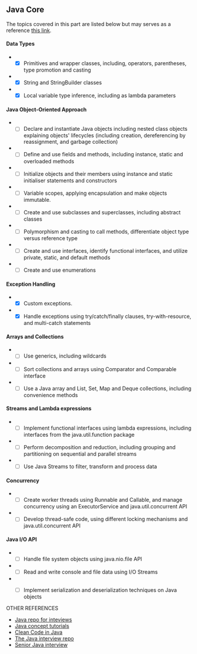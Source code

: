 
## Java Core
The topics covered in this part are listed below but may serves as a reference [this link](https://education.oracle.com/java-se-11-developer/pexam_1Z0-819?intcmp=WWOUBLOGPOSTLADJAVA082913).


#### Data Types
* -[X] Primitives and wrapper classes, including, operators, parentheses, type promotion and casting
* -[X] String and StringBuilder classes
* -[X] Local variable type inference, including as lambda parameters

#### Java Object-Oriented Approach
* -[ ] Declare and instantiate Java objects including nested class objects explaining objects' lifecycles (including creation, dereferencing by reassignment, and garbage collection)
* -[ ] Define and use fields and methods, including instance, static and overloaded methods
* -[ ] Initialize objects and their members using instance and static initialiser statements and constructors
* -[ ] Variable scopes, applying encapsulation and make objects immutable.
* -[ ] Create and use subclasses and superclasses, including abstract classes
* -[ ] Polymorphism and casting to call methods, differentiate object type versus reference type
* -[ ] Create and use interfaces, identify functional interfaces, and utilize private, static, and default methods
* -[ ] Create and use enumerations

#### Exception Handling
* -[X] Custom exceptions.
* -[X] Handle exceptions using try/catch/finally clauses, try-with-resource, and multi-catch statements

#### Arrays and Collections
* -[ ] Use generics, including wildcards
* -[ ] Sort collections and arrays using Comparator and Comparable interface
* -[ ] Use a Java array and List, Set, Map and Deque collections, including convenience methods

#### Streams and Lambda expressions
* -[ ] Implement functional interfaces using lambda expressions, including interfaces from the java.util.function package
* -[ ] Perform decomposition and reduction, including grouping and partitioning on sequential and parallel streams
* -[ ] Use Java Streams to filter, transform and process data

#### Concurrency
* -[ ] Create worker threads using Runnable and Callable, and manage concurrency using an ExecutorService and java.util.concurrent API
* -[ ] Develop thread-safe code, using different locking mechanisms and java.util.concurrent API

#### Java I/O API
* -[ ] Handle file system objects using java.nio.file API
* -[ ] Read and write console and file data using I/O Streams
* -[ ] Implement serialization and deserialization techniques on Java objects



OTHER REFERENCES
- [Java repo for inteviews](https://github.com/learning-zone/java-interview-questions)
- [Java concept tutorials](https://javaconceptoftheday.com)
- [Clean Code in Java](https://github.com/leonardolemie/clean-code-java)
- [The Java interview repo](https://github.com/DopplerHQ/awesome-interview-questions#java)
- [Senior Java interview](https://medium.com/@riteshgoel_/java-interview-questions-48777ef58b3b)
